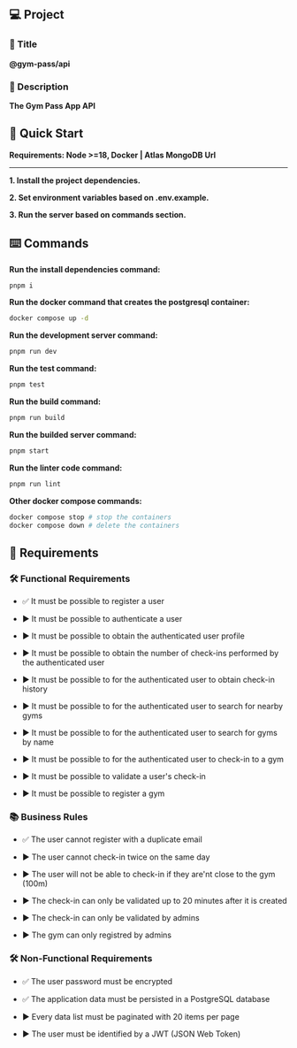## 💻 Project

### 📖 Title

**@gym-pass/api**

### 📝 Description

**The Gym Pass App API**

## 🚀 Quick Start

**Requirements: Node >=18, Docker | Atlas MongoDB Url**

---

**1. Install the project dependencies.**

**2. Set environment variables based on .env.example.**

**3. Run the server based on commands section.**

## ⌨️ Commands

**Run the install dependencies command:**

```bash
pnpm i
```

**Run the docker command that creates the postgresql container:**

```bash
docker compose up -d
```

**Run the development server command:**

```bash
pnpm run dev
```

**Run the test command:**

```bash
pnpm test
```

**Run the build command:**

```bash
pnpm run build
```

**Run the builded server command:**

```bash
pnpm start
```

**Run the linter code command:**

```bash
pnpm run lint
```

**Other docker compose commands:**

```bash
docker compose stop # stop the containers
docker compose down # delete the containers
```

## 📝 Requirements

### 🛠️ Functional Requirements

- ✅ It must be possible to register a user

- ▶️ It must be possible to authenticate a user

- ▶️ It must be possible to obtain the authenticated user profile

- ▶️ It must be possible to obtain the number of check-ins performed by the authenticated user

- ▶️ It must be possible to for the authenticated user to obtain check-in history

- ▶️ It must be possible to for the authenticated user to search for nearby gyms

- ▶️ It must be possible to for the authenticated user to search for gyms by name

- ▶️ It must be possible to for the authenticated user to check-in to a gym

- ▶️ It must be possible to validate a user's check-in

- ▶️ It must be possible to register a gym

### 📚 Business Rules

- ✅ The user cannot register with a duplicate email

- ▶️ The user cannot check-in twice on the same day

- ▶️ The user will not be able to check-in if they are'nt close to the gym (100m)

- ▶️ The check-in can only be validated up to 20 minutes after it is created

- ▶️ The check-in can only be validated by admins

- ▶️ The gym can only registred by admins

### 🛠️ Non-Functional Requirements

- ✅ The user password must be encrypted

- ✅ The application data must be persisted in a PostgreSQL database

- ▶️ Every data list must be paginated with 20 items per page

- ▶️ The user must be identified by a JWT (JSON Web Token)

